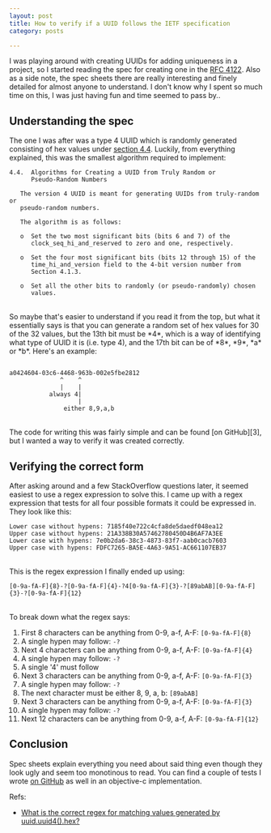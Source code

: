 ```yaml
---
layout: post
title: How to verify if a UUID follows the IETF specification
category: posts

---
```


I was playing around with creating UUIDs for adding uniqueness in a project, so I started reading the spec for creating one in the [RFC 4122][1]. Also as a side note, the spec sheets there are really interesting and finely detailed for almost anyone to understand. I don't know why I spent so much time on this, I was just having fun and time seemed to pass by..

## Understanding the spec

The one I was after was a type 4 UUID which is randomly generated consisting of hex values under [section 4.4][2]. Luckily, from everything explained, this was the smallest algorithm required to implement:

```
4.4.  Algorithms for Creating a UUID from Truly Random or
      Pseudo-Random Numbers

   The version 4 UUID is meant for generating UUIDs from truly-random or
   pseudo-random numbers.

   The algorithm is as follows:

   o  Set the two most significant bits (bits 6 and 7) of the
      clock_seq_hi_and_reserved to zero and one, respectively.

   o  Set the four most significant bits (bits 12 through 15) of the
      time_hi_and_version field to the 4-bit version number from
      Section 4.1.3.

   o  Set all the other bits to randomly (or pseudo-randomly) chosen
      values.
```
<br>
So maybe that's easier to understand if you read it from the top, but what it essentially says is that you can generate a random set of hex values for 30 of the 32 values, but the 13th bit must be *4*, which is a way of identifying what type of UUID it is (i.e. type 4), and the 17th bit can be of *8*, *9*, *a* or *b*. Here's an example:

```

a0424604-03c6-4468-963b-002e5fbe2812
              ^    ^
              |    |
           always 4|
                   |
               either 8,9,a,b
```
<br>
The code for writing this was fairly simple and can be found [on GitHub][3], but I wanted a way to verify it was created correctly.

## Verifying the correct form

After asking around and a few StackOverflow questions later, it seemed easiest to use a regex expression to solve this. I came up with a regex expression that tests for all four possible formats it could be expressed in. They look like this:

```
Lower case without hypens: 7185f40e722c4cfa8de5daedf048ea12
Upper case without hypens: 21A338B30A57462780450D4B6AF7A3EE
Lower case with hypens: 7e0b2da6-38c3-4873-83f7-aab0cacb7603
Upper case with hypens: FDFC7265-BA5E-4A63-9A51-AC661107EB37
```
<br>
This is the regex expression I finally ended up using:

```
[0-9a-fA-F]{8}-?[0-9a-fA-F]{4}-?4[0-9a-fA-F]{3}-?[89abAB][0-9a-fA-F]{3}-?[0-9a-fA-F]{12}
```
<br>
To break down what the regex says:

 1. First 8 characters can be anything from 0-9, a-f, A-F: `[0-9a-fA-F]{8}`
 2. A single hypen may follow: `-?`
 3. Next 4 characters can be anything from 0-9, a-f, A-F: `[0-9a-fA-F]{4}`
 4. A single hypen may follow: `-?`
 5. A single '4' must follow
 6. Next 3 characters can be anything from 0-9, a-f, A-F: `[0-9a-fA-F]{3}`
 7. A single hypen may follow: `-?`
 8. The next character must be either 8, 9, a, b: `[89abAB]`
 9. Next 3 characters can be anything from 0-9, a-f, A-F: `[0-9a-fA-F]{3}`
 10. A single hypen may follow: `-?`
 11. Next 12 characters can be anything from 0-9, a-f, A-F: `[0-9a-fA-F]{12}`

## Conclusion
Spec sheets explain everything you need about said thing even though they look ugly and seem too monotinous to read. You can find a couple of tests I wrote [on GitHub][5] as well in an objective-c implementation.


Refs:

- [What is the correct regex for matching values generated by uuid.uuid4().hex?][4]

[1]: https://tools.ietf.org/html/rfc4122
[2]: https://tools.ietf.org/html/rfc4122#section-4.4
[3]: https://github.com/jonalmeida/UUIDGenerator
[4]: http://stackoverflow.com/questions/11384589/what-is-the-correct-regex-for-matching-values-generated-by-uuid-uuid4-hex
[5]: https://github.com/jonalmeida/UUIDGenerator/blob/master/UUIDGeneratorTests/UUIDGeneratorTests.m